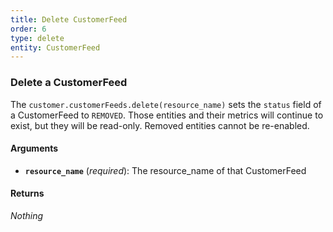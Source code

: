 ```yaml
---
title: Delete CustomerFeed
order: 6
type: delete
entity: CustomerFeed
---
```


### Delete a CustomerFeed

The `customer.customerFeeds.delete(resource_name)` sets the `status` field of a CustomerFeed to `REMOVED`. Those entities and their metrics will continue to exist, but they will be read-only. Removed entities cannot be re-enabled.

#### Arguments

- **`resource_name`** (_required_): The resource_name of that CustomerFeed

#### Returns

_Nothing_
